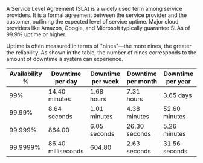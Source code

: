 A Service Level Agreement (SLA) is a widely used term among service providers. It is a formal agreement between the service provider and the customer, outlining the expected level of service uptime. Major cloud providers like Amazon, Google, and Microsoft typically guarantee SLAs of 99.9% uptime or higher.

Uptime is often measured in terms of "nines"—the more nines, the greater the reliability. As shown in the table, the number of nines corresponds to the amount of downtime a system can experience.

|**Availability %**|**Downtime per day**|**Downtime per week**|**Downtime per month**|**Downtime per year**|
|---|---|---|---|---|
|99%|14.40 minutes|1.68 hours|7.31 hours|3.65 days|
|99.99%|8.64 seconds|1.01 minutes|4.38 minutes|52.60 minutes|
|99.999%|864.00|6.05 seconds|26.30 seconds|5.26 minutes|
|99.9999%|86.40 milliseconds|604.80|2.63 seconds|31.56 seconds|
